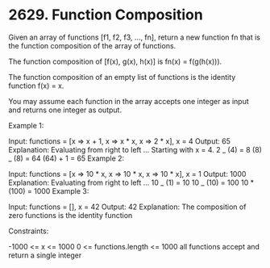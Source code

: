 # 2629. Function Composition

Given an array of functions [f1, f2, f3, ..., fn], return a new function fn that is the function composition of the array of functions.

The function composition of [f(x), g(x), h(x)] is fn(x) = f(g(h(x))).

The function composition of an empty list of functions is the identity function f(x) = x.

You may assume each function in the array accepts one integer as input and returns one integer as output.

Example 1:

Input: functions = [x => x + 1, x => x * x, x => 2 * x], x = 4
Output: 65
Explanation:
Evaluating from right to left ...
Starting with x = 4.
2 _ (4) = 8
(8) _ (8) = 64
(64) + 1 = 65
Example 2:

Input: functions = [x => 10 * x, x => 10 * x, x => 10 * x], x = 1
Output: 1000
Explanation:
Evaluating from right to left ...
10 _ (1) = 10
10 _ (10) = 100
10 \* (100) = 1000
Example 3:

Input: functions = [], x = 42
Output: 42
Explanation:
The composition of zero functions is the identity function

Constraints:

-1000 <= x <= 1000
0 <= functions.length <= 1000
all functions accept and return a single integer
